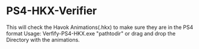 # PS4-HKX-Verifier
This will check the Havok Animations(.hkx) to make sure they are in the PS4 format
Usage: Verfify-PS4-HKX.exe "pathtodir" or drag and drop the Directory with the animations.
